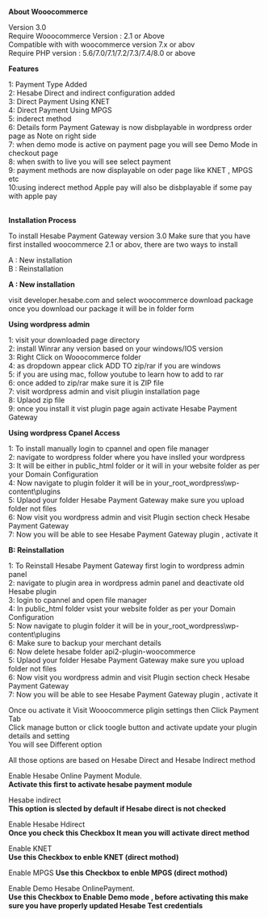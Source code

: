 **About Wooocommerce**

Version 3.0</br>
Require Wooocommerce Version : 2.1 or Above</br>
Compatible with with woocommerce version 7.x or abov</br>
Require PHP version : 5.6/7.0/7.1/7.2/7.3/7.4/8.0 or above</br>

**Features**

1: Payment Type Added </br>
2: Hesabe Direct and indirect configuration added</br>
3: Direct Payment Using KNET</br>
4: Direct Payment Using MPGS</br>
5: inderect method </br>
6: Details form Payment Gateway is now disbplayable in wordpress order page as Note on right side</br>
7: when demo mode is active on payment page you will see Demo Mode in checkout page</br>
8: when swith to live you will see select payment </br>
9: payment methods are now displayable on oder page like KNET , MPGS etc</br>
10:using inderect method Apple pay will also be disbplayable if some pay with apple pay</br></br>


**Installation Process**

To install Hesabe Payment Gateway version 3.0 Make sure that you have first installed woocommerce 2.1 or abov, there are two ways to install </br>

A : New installation</br>
B : Reinstallation</br>

**A : New installation**

visit developer.hesabe.com and select woocommerce download package once you download our package it will be in folder form</br>

**Using wordpress admin**

1: visit your downloaded page directory </br>
2: install Winrar any version based on your windows/IOS version</br>
3: Right Click on Wooocommerce folder </br>
4: as dropdown appear click ADD TO zip/rar if you are windows</br>
5: if you are using mac, follow youtube to learn how to add to rar</br>
6: once added to zip/rar make sure it is ZIP file</br>
7: visit wordpress admin and visit pliugin installation page </br>
8: Uplaod zip file</br>
9: once you install it vist plugin page again activate Hesabe Payment Gateway </br>

**Using wordpress Cpanel Access**

1: To install manually login to cpannel and open file manager</br>
2: navigate to wordpress folder where you have inslled your wordpress </br>
3: It will be either in public_html folder or it will in your website folder as per your Domain Configuration</br>
4: Now navigate to plugin folder it will be in your_root_wordpress\wp-content\plugins</br>
5: Uplaod your folder Hesabe Payment Gateway make sure you upload folder not files </br>
6: Now visit you wordpress admin and visit Plugin section check Hesabe Payment Gateway </br>
7: Now you will be able to see Hesabe Payment Gateway plugin , activate it </br>

**B: Reinstallation**

1: To Reinstall Hesabe Payment Gateway first login to wordpress admin panel</br>
2: navigate to plugin area in wordpress admin panel and deactivate old Hesabe plugin</br>
3: login to cpannel and open file manager</br>
4: In public_html folder vsist your website folder as per your Domain Configuration</br>
5: Now navigate to plugin folder it will be in your_root_wordpress\wp-content\plugins</br>
6: Make sure to backup your merchant details</br>
6: Now delete hesabe folder api2-plugin-woocommerce</br>
5: Uplaod your folder Hesabe Payment Gateway make sure you upload folder not files </br>
6: Now visit you wordpress admin and visit Plugin section check Hesabe Payment Gateway </br>
7: Now you will be able to see Hesabe Payment Gateway plugin , activate it </br>

Once ou activate it Visit Wooocommerce pligin settings then Click Payment Tab</br>
Click manage button or click toogle button and activate update your plugin details and setting </br>
You will see Different option </br>

All those options are based on Hesabe Direct and Hesabe Indirect method </br>

Enable Hesabe Online Payment Module. </br>
**Activate this first to activate hesabe payment module**</br>

Hesabe indirect</br>
**This option is slected by default if Hesabe direct is not checked**</br>

Enable Hesabe Hdirect</br>
**Once you check this Checkbox It mean you will activate direct method**</br>

Enable KNET</br>
**Use this Checkbox to enble KNET (direct mothod)**</br>

Enable MPGS
**Use this Checkbox to enble MPGS (direct mothod)**</br>

Enable Demo Hesabe OnlinePayment.</br>
**Use this Checkbox to Enable Demo mode , before activating this make sure you have properly updated Hesabe Test credentials**</br>

